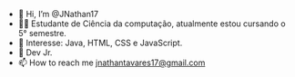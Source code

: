 - 👋 Hi, I’m @JNathan17
- 👨‍🎓 Estudante de Ciência da computação, atualmente estou cursando o 5° semestre.
- 🎯 Interesse: Java, HTML, CSS e JavaScript.
- 🌱  Dev Jr.
- 📫 How to reach me  jnathantavares17@gmail.com

<!---
JNathan17/JNathan17 is a ✨ special ✨ repository because its `README.md` (this file) appears on your GitHub profile.
You can click the Preview link to take a look at your changes.
--->
